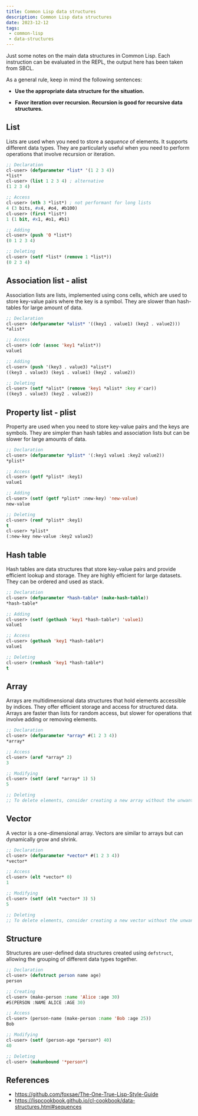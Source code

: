 ```yaml
---
title: Common Lisp data structures
description: Common Lisp data structures
date: 2023-12-12
tags:
 - common-lisp
 - data-structures
---
```


Just some notes on the main data structures in Common Lisp. Each instruction can be evaluated in the REPL, the output here has been taken from SBCL.

As a general rule, keep in mind the following sentences:

- **Use the appropriate data structure for the situation.**

- **Favor iteration over recursion. Recursion is good for recursive data structures.**

## List
Lists are used when you need to store a *sequence* of elements. It supports different data types. They are particularly useful when you need to perform operations that involve recursion or iteration. 
```lisp
;; Declaration
cl-user> (defparameter *list* '(1 2 3 4))
*list*
cl-user> (list 1 2 3 4) ; alternative
(1 2 3 4)

;; Access
cl-user> (nth 3 *list*) ; not performant for long lists
4 (3 bits, #x4, #o4, #b100)
cl-user> (first *list*)
1 (1 bit, #x1, #o1, #b1)

;; Adding
cl-user> (push '0 *list*)
(0 1 2 3 4)

;; Deleting
cl-user> (setf *list* (remove 1 *list*))
(0 2 3 4)
```

## Association list - alist
Association lists are lists, implemented using cons cells, which are used to store key-value pairs where the key is a symbol. They are slower than hash-tables for large amount of data.
```lisp
;; Declaration
cl-user> (defparameter *alist* '((key1 . value1) (key2 . value2)))
*alist*

;; Access
cl-user> (cdr (assoc 'key1 *alist*))
value1

;; Adding
cl-user> (push '(key3 . value3) *alist*)
((key3 . value3) (key1 . value1) (key2 . value2))

;; Deleting
cl-user> (setf *alist* (remove 'key1 *alist* :key #'car))
((key3 . value3) (key2 . value2))
```

## Property list - plist
Property are used when you need to store key-value pairs and the keys are symbols. They are simpler than hash tables and association lists but can be slower for large amounts of data.
```lisp
;; Declaration
cl-user> (defparameter *plist* '(:key1 value1 :key2 value2))
*plist*

;; Access
cl-user> (getf *plist* :key1)
value1

;; Adding
cl-user> (setf (getf *plist* :new-key) 'new-value)
new-value

;; Deleting
cl-user> (remf *plist* :key1)
t
cl-user> *plist*
(:new-key new-value :key2 value2)
```

## Hash table
Hash tables are data structures that store key-value pairs and provide efficient lookup and storage. They are highly efficient for large datasets. They can be ordered and used as stack.
```lisp
;; Declaration
cl-user> (defparameter *hash-table* (make-hash-table))
*hash-table*

;; Adding
cl-user> (setf (gethash 'key1 *hash-table*) 'value1)
value1

;; Access
cl-user> (gethash 'key1 *hash-table*)
value1

;; Deleting
cl-user> (remhash 'key1 *hash-table*)
t
```

## Array
Arrays are multidimensional data structures that hold elements accessible by indices. They offer efficient storage and access for structured data.
Arrays are faster than lists for random access, but slower for operations that involve adding or removing elements.
```lisp
;; Declaration
cl-user> (defparameter *array* #(1 2 3 4))
*array*

;; Access
cl-user> (aref *array* 2)
3

;; Modifying
cl-user> (setf (aref *array* 1) 5)
5

;; Deleting
;; To delete elements, consider creating a new array without the unwanted elements.
```


## Vector
A vector is a one-dimensional array. Vectors are similar to arrays but can dynamically grow and shrink.

```lisp
;; Declaration
cl-user> (defparameter *vector* #(1 2 3 4))
*vector*

;; Access
cl-user> (elt *vector* 0)
1

;; Modifying
cl-user> (setf (elt *vector* 3) 5)
5

;; Deleting
;; To delete elements, consider creating a new vector without the unwanted elements.
```

## Structure
Structures are user-defined data structures created using `defstruct`, allowing the grouping of different data types together.
```lisp
;; Declaration
cl-user> (defstruct person name age)
person

;; Creating
cl-user> (make-person :name 'Alice :age 30)
#S(PERSON :NAME ALICE :AGE 30)

;; Access
cl-user> (person-name (make-person :name 'Bob :age 25))
Bob

;; Modifying
cl-user> (setf (person-age *person*) 40)
40

;; Deleting
cl-user> (makunbound '*person*)
```

## References

- https://github.com/foxsae/The-One-True-Lisp-Style-Guide
- https://lispcookbook.github.io/cl-cookbook/data-structures.html#sequences
